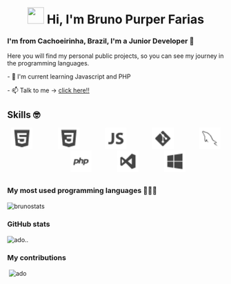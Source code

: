 <h1 align="center">
<img src="https://camo.githubusercontent.com/35d3d11359a49bf12aebb834cc13fd81b95eff4e/68747470733a2f2f6d656469612e67697068792e636f6d2f6d656469612f6876524a434c467a6361737252346961377a2f67697068792e676966" width="38" height="38" /> Hi, I'm Bruno Purper Farias </h1>
<h3 >I'm from Cachoeirinha, Brazil, I'm a Junior Developer 🚀 </h3>

<p>Here you will find my personal public projects, so you can see my journey in the programming languages.</p>
<p>- 🌱 I'm current learning Javascript and PHP</p>
<p>- 📫 Talk to me -> <a href="https://brunopurper.github.io/My-own-linktree/">click here!!</a></p>


## Skills :nerd_face:

<p align="center">
     <img height="50" src="html5.png">
    &nbsp;&nbsp;&nbsp;&nbsp;&nbsp;&nbsp;&nbsp;&nbsp;&nbsp;&nbsp;&nbsp;&nbsp;&nbsp;
    <img height="50" src="css3.png">
    &nbsp;&nbsp;&nbsp;&nbsp;&nbsp;&nbsp;&nbsp;&nbsp;&nbsp;&nbsp;&nbsp;&nbsp;&nbsp;
    <img height="50" src="javascript_1.png">
    &nbsp;&nbsp;&nbsp;&nbsp;&nbsp;&nbsp;&nbsp;&nbsp;&nbsp;&nbsp;&nbsp;&nbsp;&nbsp;
    <img height="50" src="git.png">
     &nbsp;&nbsp;&nbsp;&nbsp;&nbsp;&nbsp;&nbsp;&nbsp;&nbsp;&nbsp;&nbsp;&nbsp;&nbsp;
    <img height="50" src="mysql.png">
    &nbsp;&nbsp;&nbsp;&nbsp;&nbsp;&nbsp;&nbsp;&nbsp;&nbsp;&nbsp;&nbsp;&nbsp;&nbsp;
    <img height="50" src="php.png">
     &nbsp;&nbsp;&nbsp;&nbsp;&nbsp;&nbsp;&nbsp;&nbsp;&nbsp;&nbsp;&nbsp;&nbsp;&nbsp;
    <img height="50" src="visualstudio.png">
     &nbsp;&nbsp;&nbsp;&nbsp;&nbsp;&nbsp;&nbsp;&nbsp;&nbsp;&nbsp;&nbsp;&nbsp;&nbsp;
    <img height="50" src="windows.png">
   </p>

##

<h3>My most used programming languages 👨🏻‍💻</h3>
<p><img align="center" src="https://github-readme-stats.vercel.app/api/top-langs?username=brunopurper&theme=dark&show_icons=true&locale=en&layout=compact" alt="brunostats" /></p> 



<h3>GitHub stats</h3>
<p><img align="center" src="https://github-readme-stats.vercel.app/api?username=brunopurper&theme=dark&show_icons=true&locale=en" alt="ado.." /></p>


<h3>My contributions</h3>
<p>&nbsp;<img align="center" src="https://github-readme-streak-stats.herokuapp.com/?user=brunopurper&theme=dark" alt="ado" /></p>
